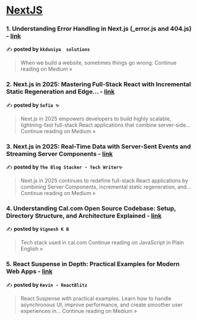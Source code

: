 
<h1><a href=https://medium.com/tag/nextjs/recommended target="_blank" rel="noopener noreferrer">NextJS</a></h1>
<h3>1. Understanding Error Handling in Next.js (_error.js and 404.js) - <a href="https://medium.com/@kkduniya/understanding-error-handling-in-next-js-error-js-and-404-js-ffa755564c73?source=rss------nextjs-5" target="_blank" rel="noopener noreferrer">link</a></h3>

✍️ **posted by `kkduniya  solutions`**

<blockquote>When we build a website, sometimes things go wrong:
Continue reading on Medium »</blockquote>

<h3>2.  Next.js in 2025: Mastering Full-Stack React with Incremental Static Regeneration and Edge… - <a href="https://medium.com/@Sofia07/next-js-in-2025-mastering-full-stack-react-with-incremental-static-regeneration-and-edge-81187488a7a5?source=rss------nextjs-5" target="_blank" rel="noopener noreferrer">link</a></h3>

✍️ **posted by `Sofia ✨`**

<blockquote>Next.js in 2025 empowers developers to build highly scalable, lightning-fast full-stack React applications that combine server-side…
Continue reading on Medium »</blockquote>

<h3>3.  Next.js in 2025: Real-Time Data with Server-Sent Events and Streaming Server Components - <a href="https://medium.com/@TheblogStacker/next-js-in-2025-real-time-data-with-server-sent-events-and-streaming-server-components-a2a86adb1765?source=rss------nextjs-5" target="_blank" rel="noopener noreferrer">link</a></h3>

✍️ **posted by `The Blog Stacker - Tech Writer✨`**

<blockquote>Next.js in 2025 continues to redefine full-stack React applications by combining Server Components, incremental static regeneration, and…
Continue reading on Medium »</blockquote>

<h3>4. Understanding Cal.com Open Source Codebase: Setup, Directory Structure, and Architecture Explained - <a href="https://javascript.plainenglish.io/understanding-cal-com-open-source-codebase-setup-directory-structure-and-architecture-explained-3d81dcb45323?source=rss------nextjs-5" target="_blank" rel="noopener noreferrer">link</a></h3>

✍️ **posted by `Vignesh K B`**

<blockquote>Tech stack used in cal.com
Continue reading on JavaScript in Plain English »</blockquote>

<h3>5. React Suspense in Depth: Practical Examples for Modern Web Apps - <a href="https://medium.com/@ReactBlitz/react-suspense-in-depth-practical-examples-for-modern-web-apps-d6982c1b0284?source=rss------nextjs-5" target="_blank" rel="noopener noreferrer">link</a></h3>

✍️ **posted by `Kevin - ReactBlitz`**

<blockquote>React Suspense with practical examples. Learn how to handle asynchronous UI, improve performance, and create smoother user experiences in…
Continue reading on Medium »</blockquote>

